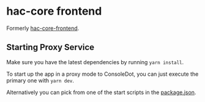 # hac-core frontend

Formerly [hac-core-frontend](https://github.com/RedHatInsights/hac-core-frontend).

## Starting Proxy Service

Make sure you have the latest dependencies by running `yarn install`.

To start up the app in a proxy mode to ConsoleDot, you can just execute the primary one with `yarn dev`.

Alternatively you can pick from one of the start scripts in the [package.json](package.json).

